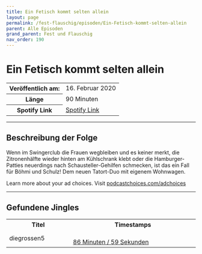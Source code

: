 ```yaml
---
title: Ein Fetisch kommt selten allein
layout: page
permalink: /fest-flauschig/episoden/Ein-Fetisch-kommt-selten-allein
parent: Alle Episoden
grand_parent: Fest und Flauschig
nav_order: 190
---
```


# Ein Fetisch kommt selten allein
<table class="resp-table dcf-table dcf-table-responsive dcf-table-bordered dcf-table-striped dcf-w-100%">
                    <tbody>
                        <tr>
                            <th scope="row">Veröffentlich am:</th>
                            <td data-label="Veröffentlich am:">16. Februar 2020</td>
                        </tr>
                        <tr>
                            <th scope="row">Länge </th>
                            <td data-label="Länge ">90 Minuten</td>
                        </tr><tr>
                                <th scope="row">Spotify Link</th>
                                <td data-label="Spotify Link"><a href="https://open.spotify.com/episode/0eNGDccVSdYGatS7Tmm32U">Spotify Link</a></td>
                            </tr></tbody>
                </table>

***

## Beschreibung der Folge

<div>
Wenn im Swingerclub die Frauen wegbleiben und es keiner merkt, die Zitronenhälfte wieder hinten am Kühlschrank klebt oder die Hamburger-Patties neuerdings nach Schausteller-Gehilfen schmecken, ist das ein Fall für Böhmi und Schulz! Dem neuen Tatort-Duo mit eigenem Wohnwagen.<p> </p><p>Learn more about your ad choices. Visit <a href="https://podcastchoices.com/adchoices">podcastchoices.com/adchoices</a></p>  
</div>

***

## Gefundene Jingles

<table style="display: table;">
                                    <tr>
                                        <th class="tableColumnTitle">Titel</th>
                                        <th class="tableColumnTimestamps">Timestamps</th>
                                    </tr>
                                    <tr>
                                <td markdown="span"  class="tableColumnTitle">diegrossen5</td>
                                <td markdown="span" class="tableColumnTimestamps">
                                <br>
                                <a href="https://open.spotify.com/episode/0eNGDccVSdYGatS7Tmm32U?t=5219">
                                86 Minuten / 59 Sekunden</a>
                                </td></tr></table>